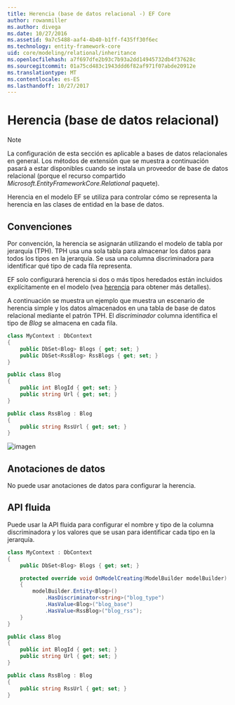 ```yaml
---
title: Herencia (base de datos relacional -) EF Core
author: rowanmiller
ms.author: divega
ms.date: 10/27/2016
ms.assetid: 9a7c5488-aaf4-4b40-b1ff-f435ff30f6ec
ms.technology: entity-framework-core
uid: core/modeling/relational/inheritance
ms.openlocfilehash: a7f697dfe2b93c7b93a2dd14945732db4f37628c
ms.sourcegitcommit: 01a75cd483c1943ddd6f82af971f07abde20912e
ms.translationtype: MT
ms.contentlocale: es-ES
ms.lasthandoff: 10/27/2017
---
```

# <a name="inheritance-relational-database"></a>Herencia (base de datos relacional)

> [!NOTE]  
> La configuración de esta sección es aplicable a bases de datos relacionales en general. Los métodos de extensión que se muestra a continuación pasará a estar disponibles cuando se instala un proveedor de base de datos relacional (porque el recurso compartido *Microsoft.EntityFrameworkCore.Relational* paquete).

Herencia en el modelo EF se utiliza para controlar cómo se representa la herencia en las clases de entidad en la base de datos.

## <a name="conventions"></a>Convenciones

Por convención, la herencia se asignarán utilizando el modelo de tabla por jerarquía (TPH). TPH usa una sola tabla para almacenar los datos para todos los tipos en la jerarquía. Se usa una columna discriminadora para identificar qué tipo de cada fila representa.

EF solo configurará herencia si dos o más tipos heredados están incluidos explícitamente en el modelo (vea [herencia](../inheritance.md) para obtener más detalles).

A continuación se muestra un ejemplo que muestra un escenario de herencia simple y los datos almacenados en una tabla de base de datos relacional mediante el patrón TPH. El *discriminador* columna identifica el tipo de *Blog* se almacena en cada fila.

<!-- [!code-csharp[Main](samples/core/relational/Modeling/Conventions/Samples/InheritanceDbSets.cs)] -->
``` csharp
class MyContext : DbContext
{
    public DbSet<Blog> Blogs { get; set; }
    public DbSet<RssBlog> RssBlogs { get; set; }
}

public class Blog
{
    public int BlogId { get; set; }
    public string Url { get; set; }
}

public class RssBlog : Blog
{
    public string RssUrl { get; set; }
}
```

![imagen](_static/inheritance-tph-data.png)

## <a name="data-annotations"></a>Anotaciones de datos

No puede usar anotaciones de datos para configurar la herencia.

## <a name="fluent-api"></a>API fluida

Puede usar la API fluida para configurar el nombre y tipo de la columna discriminadora y los valores que se usan para identificar cada tipo en la jerarquía.

<!-- [!code-csharp[Main](samples/core/relational/Modeling/FluentAPI/Samples/InheritanceTPHDiscriminator.cs?highlight=7,8,9,10)] -->
``` csharp
class MyContext : DbContext
{
    public DbSet<Blog> Blogs { get; set; }

    protected override void OnModelCreating(ModelBuilder modelBuilder)
    {
        modelBuilder.Entity<Blog>()
            .HasDiscriminator<string>("blog_type")
            .HasValue<Blog>("blog_base")
            .HasValue<RssBlog>("blog_rss");
    }
}

public class Blog
{
    public int BlogId { get; set; }
    public string Url { get; set; }
}

public class RssBlog : Blog
{
    public string RssUrl { get; set; }
}
```
